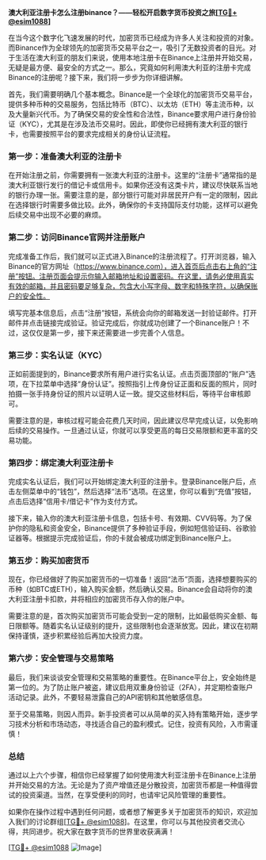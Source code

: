 **澳大利亚注册卡怎么注册binance？——轻松开启数字货币投资之旅[[TG💪+ @esim1088](https://t.me/s/esim1088)]**

在当今这个数字化飞速发展的时代，加密货币已经成为许多人关注和投资的对象。而Binance作为全球领先的加密货币交易平台之一，吸引了无数投资者的目光。对于生活在澳大利亚的朋友们来说，使用本地注册卡在Binance上注册并开始交易，无疑是最方便、最安全的方式之一。那么，究竟如何利用澳大利亚的注册卡完成Binance的注册呢？接下来，我们将一步步为你详细讲解。

首先，我们需要明确几个基本概念。Binance是一个全球化的加密货币交易平台，提供多种币种的交易服务，包括比特币（BTC）、以太坊（ETH）等主流币种，以及大量新兴代币。为了确保交易的安全性和合法性，Binance要求用户进行身份验证（KYC），尤其是在涉及法币交易时。因此，即使你已经拥有澳大利亚的银行卡，也需要按照平台的要求完成相关的身份认证流程。

### 第一步：准备澳大利亚的注册卡

在开始注册之前，你需要拥有一张澳大利亚的注册卡。这里的“注册卡”通常指的是澳大利亚银行发行的借记卡或信用卡。如果你还没有这类卡片，建议尽快联系当地的银行办理一张。需要注意的是，部分银行可能对非居民开户有一定的限制，因此在选择银行时需要多做比较。此外，确保你的卡支持国际支付功能，这样可以避免后续交易中出现不必要的麻烦。

### 第二步：访问Binance官网并注册账户

完成准备工作后，我们就可以正式进入Binance的注册流程了。打开浏览器，输入Binance的官方网址（https://www.binance.com），进入首页后点击右上角的“注册”按钮。注册页面会提示你输入邮箱地址和设置密码。在这里，请务必使用真实有效的邮箱，并且密码要足够复杂，包含大小写字母、数字和特殊字符，以确保账户的安全性。

填写完基本信息后，点击“注册”按钮，系统会向你的邮箱发送一封验证邮件。打开邮件并点击链接完成验证。验证完成后，你就成功创建了一个Binance账户！不过，这仅仅是第一步，接下来还需要进一步完善个人信息。

### 第三步：实名认证（KYC）

正如前面提到的，Binance要求所有用户进行实名认证。点击页面顶部的“账户”选项，在下拉菜单中选择“身份认证”。按照指引上传身份证正面和反面的照片，同时拍摄一张手持身份证的照片以证明人证一致。提交这些材料后，等待平台审核即可。

需要注意的是，审核过程可能会花费几天时间，因此建议尽早完成认证，以免影响后续的交易操作。一旦通过认证，你就可以享受更高的每日交易限额和更丰富的交易功能。

### 第四步：绑定澳大利亚注册卡

完成实名认证后，我们可以开始绑定澳大利亚的注册卡。登录Binance账户后，点击左侧菜单中的“钱包”，然后选择“法币”选项。在这里，你可以看到“充值”按钮，点击后选择“信用卡/借记卡”作为支付方式。

接下来，输入你的澳大利亚注册卡信息，包括卡号、有效期、CVV码等。为了保护你的隐私和资金安全，Binance提供了多种验证手段，例如短信验证码、谷歌验证器等。根据提示完成验证后，你的卡就会被成功绑定到Binance账户上。

### 第五步：购买加密货币

现在，你已经做好了购买加密货币的一切准备！返回“法币”页面，选择想要购买的币种（如BTC或ETH），输入购买金额，然后确认交易。Binance会自动将你的澳大利亚注册卡扣款，并将相应的加密货币存入你的账户中。

需要注意的是，首次购买加密货币可能会受到一定的限制，比如最低购买金额、每日限额等。随着实名认证级别的提升，这些限制也会逐渐放宽。因此，建议在初期保持谨慎，逐步积累经验后再加大投资力度。

### 第六步：安全管理与交易策略

最后，我们来谈谈安全管理和交易策略的重要性。在Binance平台上，安全始终是第一位的。为了防止账户被盗，建议启用双重身份验证（2FA），并定期检查账户活动记录。此外，不要轻易泄露自己的API密钥和其他敏感信息。

至于交易策略，则因人而异。新手投资者可以从简单的买入持有策略开始，逐步学习技术分析和市场动态，寻找适合自己的盈利模式。记住，投资有风险，入市需谨慎！

### 总结

通过以上六个步骤，相信你已经掌握了如何使用澳大利亚注册卡在Binance上注册并开始交易的方法。无论是为了资产增值还是分散投资，加密货币都是一种值得尝试的投资渠道。当然，在享受便利的同时，也请牢记风险管理的重要性。

如果你在操作过程中遇到任何问题，或者想了解更多关于加密货币的知识，欢迎加入我们的讨论群组[[TG💪+ @esim1088](https://t.me/s/esim1088)]。在这里，你可以与其他投资者交流心得，共同进步。祝大家在数字货币的世界里收获满满！

[[TG💪+ @esim1088](https://t.me/s/esim1088) ![Image](https://i.postimg.cc/4NQfJmqS/Snipaste-2025-05-13-00-14-12.png)]
